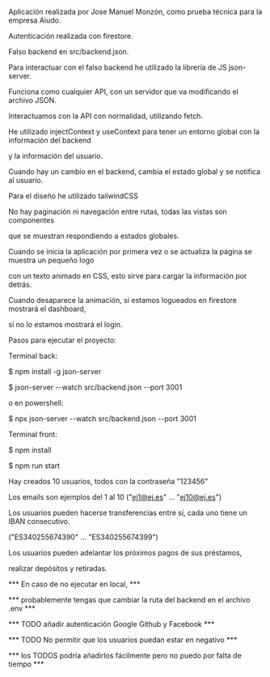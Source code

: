 Aplicación realizada por Jose Manuel Monzón, como prueba técnica para la empresa Aiudo.

Autenticación realizada con firestore.

Falso backend en src/backend.json.

Para interactuar con el falso backend he utilizado la librería de JS json-server.

Funciona como cualquier API, con un servidor que va modificando el archivo JSON.

Interactuamos con la API con normalidad, utilizando fetch.

He utilizado injectContext y useContext para tener un entorno global con la información del backend

y la información del usuario.

Cuando hay un cambio en el backend, cambia el estado global y se notifica al usuario.

Para el diseño he utilizado tailwindCSS

No hay paginación ni navegación entre rutas, todas las vistas son componentes

que se muestran respondiendo a estados globales.

Cuando se inicia la aplicación por primera vez o se actualiza la página se muestra un pequeño logo

con un texto animado en CSS, esto sirve para cargar la información por detrás.

Cuando desaparece la animación, si estamos logueados en firestore mostrará el dashboard,

si no lo estamos mostrará el login.

Pasos para ejecutar el proyecto:

Terminal back:

$ npm install -g json-server

$ json-server --watch src/backend.json --port 3001

o en powershell:

$ npx json-server --watch src/backend.json --port 3001

Terminal front:

$ npm install

$ npm run start

Hay creados 10 usuarios, todos con la contraseña "123456"

Los emails son ejemplos del 1 al 10 ("ej1@ej.es" ... "ej10@ej.es")

Los usuarios pueden hacerse transferencias entre sí, cada uno tiene un IBAN consecutivo.

("ES340255674390" ... "ES340255674399")

Los usuarios pueden adelantar los próximos pagos de sus préstamos,

realizar depósitos y retiradas.


*** En caso de no ejecutar en local,  ***

*** probablemente tengas que cambiar la ruta del backend en el archivo .env ***

*** TODO añadir autenticación Google Github y Facebook ***

*** TODO No permitir que los usuarios puedan estar en negativo ***

*** los TODOS podría añadirlos fácilmente pero no puedo por falta de tiempo ***



